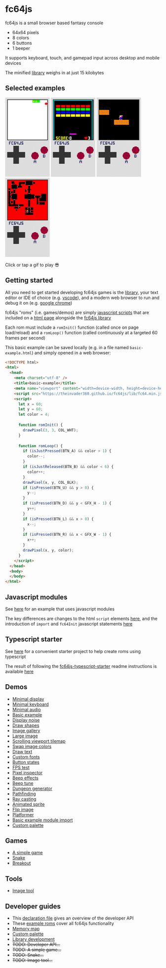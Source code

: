 # fc64js

fc64js is a small browser based fantasy console

* 64x64 pixels
* 8 colors
* 6 buttons
* 1 beeper

It supports keyboard, touch, and gamepad input across desktop and mobile devices

The minified [library](/lib/fc64.min.js) weighs in at just 15 kilobytes

## Selected examples

[<img src="https://raw.githubusercontent.com/TheInvader360/fc64js/main/docs/snake.gif" width="144"/>](https://theinvader360.github.io/fc64js/rom/game/snake/) [<img src="https://raw.githubusercontent.com/TheInvader360/fc64js/main/docs/breakout.gif" width="144"/>](https://theinvader360.github.io/fc64js/rom/game/breakout/) [<img src="https://raw.githubusercontent.com/TheInvader360/fc64js/main/docs//platformer.gif" width="144"/>](https://theinvader360.github.io/fc64js/rom/demo/platformer/) [<img src="https://raw.githubusercontent.com/TheInvader360/fc64js/main/docs/ray-casting.gif" width="144"/>](https://theinvader360.github.io/fc64js/rom/demo/ray-casting/)

Click or tap a gif to play :sunglasses:

## Getting started

All you need to get started developing fc64js games is the [library](/lib/fc64.min.js), your text editor or IDE of choice (e.g. [vscode](https://code.visualstudio.com/download)), and a modern web browser to run and debug it on (e.g. [google chrome](https://www.google.com/chrome))

fc64js "roms" (i.e. games/demos) are simply [javascript scripts](/rom/game/a-simple-game/main.js) that are included on a [html page](/rom/game/a-simple-game/index.html) alongside the [fc64js library](/lib/fc64.min.js)

Each rom must include a ```romInit()``` function (called once on page load/reload) and a ```romLoop()``` function (called continuously at a targeted 60 frames per second)

This basic example can be saved locally (e.g. in a file named ```basic-example.html```) and simply opened in a web browser:

```html
<!DOCTYPE html>
<html>
  <head>
    <meta charset="utf-8" />
    <title>basic-example</title>
    <meta name="viewport" content="width=device-width, height=device-height, user-scalable=no, initial-scale=1, maximum-scale=1" />
    <script src="https://theinvader360.github.io/fc64js/lib/fc64.min.js"></script>
    <script>
      let x = 60;
      let y = 60;
      let color = 4;

      function romInit() {
        drawPixel(3, 3, COL_WHT);
      }

      function romLoop() {
        if (isJustPressed(BTN_A) && color > 1) {
          color--;
        }
        if (isJustReleased(BTN_B) && color < 6) {
          color++;
        }
        drawPixel(x, y, COL_BLK);
        if (isPressed(BTN_U) && y > 0) {
          y--;
        }
        if (isPressed(BTN_D) && y < GFX_H - 1) {
          y++;
        }
        if (isPressed(BTN_L) && x > 0) {
          x--;
        }
        if (isPressed(BTN_R) && x < GFX_W - 1) {
          x++;
        }
        drawPixel(x, y, color);
      }
    </script>
  </head>
  <body>
  </body>
</html>
```

## Javascript modules

See [here](https://github.com/TheInvader360/fc64js/tree/main/rom/demo/basic-example-module-import) for an example that uses javascript modules

The key differences are changes to the html ```script``` elements [here](https://github.com/TheInvader360/fc64js/blob/main/rom/demo/basic-example-module-import/index.html#L10), and the introduction of ```import``` and ```fc64Init``` javascript statements [here](https://github.com/TheInvader360/fc64js/blob/main/rom/demo/basic-example-module-import/main.js#L1-L3)

## Typescript starter

See [here](https://github.com/TheInvader360/fc64js-typescript-starter) for a convenient starter project to help create roms using typescript

The result of following the [fc64js-typescript-starter](https://github.com/TheInvader360/fc64js-typescript-starter) readme instructions is available [here](https://github.com/TheInvader360/fc64js-typescript-basic-example)

## Demos

* [Minimal display](https://theinvader360.github.io/fc64js/rom/demo/minimal-display/)
* [Minimal keyboard](https://theinvader360.github.io/fc64js/rom/demo/minimal-keyboard/)
* [Minimal audio](https://theinvader360.github.io/fc64js/rom/demo/minimal-audio/)
* [Basic example](https://theinvader360.github.io/fc64js/rom/demo/basic-example/)
* [Display noise](https://theinvader360.github.io/fc64js/rom/demo/display-noise/)
* [Draw shapes](https://theinvader360.github.io/fc64js/rom/demo/draw-shapes/)
* [Image gallery](https://theinvader360.github.io/fc64js/rom/demo/image-gallery/)
* [Large image](https://theinvader360.github.io/fc64js/rom/demo/large-image/)
* [Scrolling viewport tilemap](https://theinvader360.github.io/fc64js/rom/demo/scrolling-viewport-tilemap/)
* [Swap image colors](https://theinvader360.github.io/fc64js/rom/demo/swap-image-colors/)
* [Draw text](https://theinvader360.github.io/fc64js/rom/demo/draw-text/)
* [Custom fonts](https://theinvader360.github.io/fc64js/rom/demo/custom-fonts/)
* [Button states](https://theinvader360.github.io/fc64js/rom/demo/button-states/)
* [FPS test](https://theinvader360.github.io/fc64js/rom/demo/fps-test/)
* [Pixel inspector](https://theinvader360.github.io/fc64js/rom/demo/pixel-inspector/)
* [Beep effects](https://theinvader360.github.io/fc64js/rom/demo/beep-effects/)
* [Beep tune](https://theinvader360.github.io/fc64js/rom/demo/beep-tune/)
* [Dungeon generator](https://theinvader360.github.io/fc64js/rom/demo/dungeon-generator/)
* [Pathfinding](https://theinvader360.github.io/fc64js/rom/demo/pathfinding/)
* [Ray casting](https://theinvader360.github.io/fc64js/rom/demo/ray-casting/)
* [Animated sprite](https://theinvader360.github.io/fc64js/rom/demo/animated-sprite/)
* [Flip image](https://theinvader360.github.io/fc64js/rom/demo/flip-image/)
* [Platformer](https://theinvader360.github.io/fc64js/rom/demo/platformer/)
* [Basic example module import](https://theinvader360.github.io/fc64js/rom/demo/basic-example-module-import/)
* [Custom palette](https://theinvader360.github.io/fc64js/rom/demo/custom-palette/)

## Games

* [A simple game](https://theinvader360.github.io/fc64js/rom/game/a-simple-game/)
* [Snake](https://theinvader360.github.io/fc64js/rom/game/snake/)
* [Breakout](https://theinvader360.github.io/fc64js/rom/game/breakout/)

## Tools

* [Image tool](https://theinvader360.github.io/fc64js/tools/image-tool/index.html)

## Developer guides

* This [declaration file](/lib/fc64.d.ts) gives an overview of the developer API
* These [example roms](/rom) cover all fc64js functionality
* [Memory map](/docs/memory-map.md)
* [Custom palette](/docs/custom-palette/custom-palette.md)
* [Library development](/docs/library-development.md)
* ~~TODO: Developer API...~~
* ~~TODO: A simple game...~~
* ~~TODO: Snake...~~
* ~~TODO: Image tool...~~
